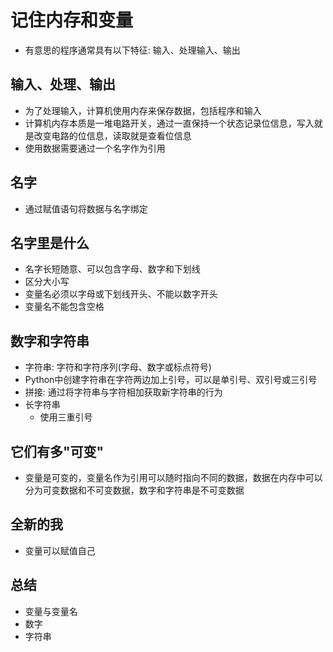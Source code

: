 # 记住内存和变量
- 有意思的程序通常具有以下特征: 输入、处理输入、输出

## 输入、处理、输出
- 为了处理输入，计算机使用内存来保存数据，包括程序和输入
- 计算机内存本质是一堆电路开关，通过一直保持一个状态记录位信息，写入就是改变电路的位信息，读取就是查看位信息
- 使用数据需要通过一个名字作为引用

## 名字
- 通过赋值语句将数据与名字绑定

## 名字里是什么
- 名字长短随意、可以包含字母、数字和下划线
- 区分大小写
- 变量名必须以字母或下划线开头、不能以数字开头
- 变量名不能包含空格

## 数字和字符串
- 字符串: 字符和字符序列(字母、数字或标点符号)
- Python中创建字符串在字符两边加上引号，可以是单引号、双引号或三引号
- 拼接: 通过将字符串与字符相加获取新字符串的行为
- 长字符串
    - 使用三重引号

## 它们有多"可变"
- 变量是可变的，变量名作为引用可以随时指向不同的数据，数据在内存中可以分为可变数据和不可变数据，数字和字符串是不可变数据

## 全新的我
- 变量可以赋值自己

## 总结
- 变量与变量名
- 数字
- 字符串